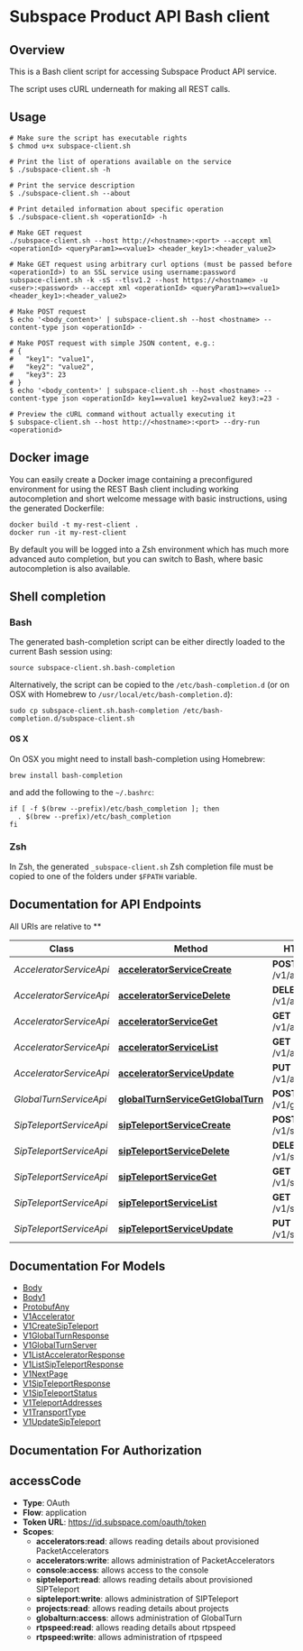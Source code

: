 # Subspace Product API Bash client

## Overview

This is a Bash client script for accessing Subspace Product API service.

The script uses cURL underneath for making all REST calls.

## Usage

```shell
# Make sure the script has executable rights
$ chmod u+x subspace-client.sh

# Print the list of operations available on the service
$ ./subspace-client.sh -h

# Print the service description
$ ./subspace-client.sh --about

# Print detailed information about specific operation
$ ./subspace-client.sh <operationId> -h

# Make GET request
./subspace-client.sh --host http://<hostname>:<port> --accept xml <operationId> <queryParam1>=<value1> <header_key1>:<header_value2>

# Make GET request using arbitrary curl options (must be passed before <operationId>) to an SSL service using username:password
subspace-client.sh -k -sS --tlsv1.2 --host https://<hostname> -u <user>:<password> --accept xml <operationId> <queryParam1>=<value1> <header_key1>:<header_value2>

# Make POST request
$ echo '<body_content>' | subspace-client.sh --host <hostname> --content-type json <operationId> -

# Make POST request with simple JSON content, e.g.:
# {
#   "key1": "value1",
#   "key2": "value2",
#   "key3": 23
# }
$ echo '<body_content>' | subspace-client.sh --host <hostname> --content-type json <operationId> key1==value1 key2=value2 key3:=23 -

# Preview the cURL command without actually executing it
$ subspace-client.sh --host http://<hostname>:<port> --dry-run <operationid>

```

## Docker image

You can easily create a Docker image containing a preconfigured environment
for using the REST Bash client including working autocompletion and short
welcome message with basic instructions, using the generated Dockerfile:

```shell
docker build -t my-rest-client .
docker run -it my-rest-client
```

By default you will be logged into a Zsh environment which has much more
advanced auto completion, but you can switch to Bash, where basic autocompletion
is also available.

## Shell completion

### Bash

The generated bash-completion script can be either directly loaded to the current Bash session using:

```shell
source subspace-client.sh.bash-completion
```

Alternatively, the script can be copied to the `/etc/bash-completion.d` (or on OSX with Homebrew to `/usr/local/etc/bash-completion.d`):

```shell
sudo cp subspace-client.sh.bash-completion /etc/bash-completion.d/subspace-client.sh
```

#### OS X

On OSX you might need to install bash-completion using Homebrew:

```shell
brew install bash-completion
```

and add the following to the `~/.bashrc`:

```shell
if [ -f $(brew --prefix)/etc/bash_completion ]; then
  . $(brew --prefix)/etc/bash_completion
fi
```

### Zsh

In Zsh, the generated `_subspace-client.sh` Zsh completion file must be copied to one of the folders under `$FPATH` variable.

## Documentation for API Endpoints

All URIs are relative to **

Class | Method | HTTP request | Description
------------ | ------------- | ------------- | -------------
*AcceleratorServiceApi* | [**acceleratorServiceCreate**](docs/AcceleratorServiceApi.md#acceleratorservicecreate) | **POST** /v1/accelerator | 
*AcceleratorServiceApi* | [**acceleratorServiceDelete**](docs/AcceleratorServiceApi.md#acceleratorservicedelete) | **DELETE** /v1/accelerator/{id} | 
*AcceleratorServiceApi* | [**acceleratorServiceGet**](docs/AcceleratorServiceApi.md#acceleratorserviceget) | **GET** /v1/accelerator/{id} | 
*AcceleratorServiceApi* | [**acceleratorServiceList**](docs/AcceleratorServiceApi.md#acceleratorservicelist) | **GET** /v1/accelerator | 
*AcceleratorServiceApi* | [**acceleratorServiceUpdate**](docs/AcceleratorServiceApi.md#acceleratorserviceupdate) | **PUT** /v1/accelerator/{id} | 
*GlobalTurnServiceApi* | [**globalTurnServiceGetGlobalTurn**](docs/GlobalTurnServiceApi.md#globalturnservicegetglobalturn) | **POST** /v1/globalturn | 
*SipTeleportServiceApi* | [**sipTeleportServiceCreate**](docs/SipTeleportServiceApi.md#sipteleportservicecreate) | **POST** /v1/sipteleport | 
*SipTeleportServiceApi* | [**sipTeleportServiceDelete**](docs/SipTeleportServiceApi.md#sipteleportservicedelete) | **DELETE** /v1/sipteleport/{id} | 
*SipTeleportServiceApi* | [**sipTeleportServiceGet**](docs/SipTeleportServiceApi.md#sipteleportserviceget) | **GET** /v1/sipteleport/{id} | 
*SipTeleportServiceApi* | [**sipTeleportServiceList**](docs/SipTeleportServiceApi.md#sipteleportservicelist) | **GET** /v1/sipteleport | 
*SipTeleportServiceApi* | [**sipTeleportServiceUpdate**](docs/SipTeleportServiceApi.md#sipteleportserviceupdate) | **PUT** /v1/sipteleport/{id} | 


## Documentation For Models

 - [Body](docs/Body.md)
 - [Body1](docs/Body1.md)
 - [ProtobufAny](docs/ProtobufAny.md)
 - [V1Accelerator](docs/V1Accelerator.md)
 - [V1CreateSipTeleport](docs/V1CreateSipTeleport.md)
 - [V1GlobalTurnResponse](docs/V1GlobalTurnResponse.md)
 - [V1GlobalTurnServer](docs/V1GlobalTurnServer.md)
 - [V1ListAcceleratorResponse](docs/V1ListAcceleratorResponse.md)
 - [V1ListSipTeleportResponse](docs/V1ListSipTeleportResponse.md)
 - [V1NextPage](docs/V1NextPage.md)
 - [V1SipTeleportResponse](docs/V1SipTeleportResponse.md)
 - [V1SipTeleportStatus](docs/V1SipTeleportStatus.md)
 - [V1TeleportAddresses](docs/V1TeleportAddresses.md)
 - [V1TransportType](docs/V1TransportType.md)
 - [V1UpdateSipTeleport](docs/V1UpdateSipTeleport.md)


## Documentation For Authorization


## accessCode


- **Type**: OAuth
- **Flow**: application
- **Token URL**: https://id.subspace.com/oauth/token
- **Scopes**:
  - **accelerators:read**: allows reading details about provisioned PacketAccelerators
  - **accelerators:write**: allows administration of PacketAccelerators
  - **console:access**: allows access to the console
  - **sipteleport:read**: allows reading details about provisioned SIPTeleport
  - **sipteleport:write**: allows administration of SIPTeleport
  - **projects:read**: allows reading details about projects
  - **globalturn:access**: allows administration of GlobalTurn
  - **rtpspeed:read**: allows reading details about rtpspeed
  - **rtpspeed:write**: allows administration of rtpspeed

